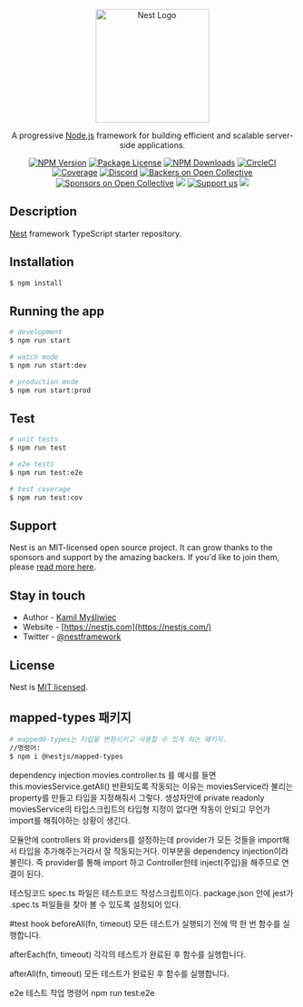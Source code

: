 <p align="center">
  <a href="http://nestjs.com/" target="blank"><img src="https://nestjs.com/img/logo-small.svg" width="200" alt="Nest Logo" /></a>
</p>

[circleci-image]: https://img.shields.io/circleci/build/github/nestjs/nest/master?token=abc123def456
[circleci-url]: https://circleci.com/gh/nestjs/nest

  <p align="center">A progressive <a href="http://nodejs.org" target="_blank">Node.js</a> framework for building efficient and scalable server-side applications.</p>
    <p align="center">
<a href="https://www.npmjs.com/~nestjscore" target="_blank"><img src="https://img.shields.io/npm/v/@nestjs/core.svg" alt="NPM Version" /></a>
<a href="https://www.npmjs.com/~nestjscore" target="_blank"><img src="https://img.shields.io/npm/l/@nestjs/core.svg" alt="Package License" /></a>
<a href="https://www.npmjs.com/~nestjscore" target="_blank"><img src="https://img.shields.io/npm/dm/@nestjs/common.svg" alt="NPM Downloads" /></a>
<a href="https://circleci.com/gh/nestjs/nest" target="_blank"><img src="https://img.shields.io/circleci/build/github/nestjs/nest/master" alt="CircleCI" /></a>
<a href="https://coveralls.io/github/nestjs/nest?branch=master" target="_blank"><img src="https://coveralls.io/repos/github/nestjs/nest/badge.svg?branch=master#9" alt="Coverage" /></a>
<a href="https://discord.gg/G7Qnnhy" target="_blank"><img src="https://img.shields.io/badge/discord-online-brightgreen.svg" alt="Discord"/></a>
<a href="https://opencollective.com/nest#backer" target="_blank"><img src="https://opencollective.com/nest/backers/badge.svg" alt="Backers on Open Collective" /></a>
<a href="https://opencollective.com/nest#sponsor" target="_blank"><img src="https://opencollective.com/nest/sponsors/badge.svg" alt="Sponsors on Open Collective" /></a>
  <a href="https://paypal.me/kamilmysliwiec" target="_blank"><img src="https://img.shields.io/badge/Donate-PayPal-ff3f59.svg"/></a>
    <a href="https://opencollective.com/nest#sponsor"  target="_blank"><img src="https://img.shields.io/badge/Support%20us-Open%20Collective-41B883.svg" alt="Support us"></a>
  <a href="https://twitter.com/nestframework" target="_blank"><img src="https://img.shields.io/twitter/follow/nestframework.svg?style=social&label=Follow"></a>
</p>
  <!--[![Backers on Open Collective](https://opencollective.com/nest/backers/badge.svg)](https://opencollective.com/nest#backer)
  [![Sponsors on Open Collective](https://opencollective.com/nest/sponsors/badge.svg)](https://opencollective.com/nest#sponsor)-->

## Description

[Nest](https://github.com/nestjs/nest) framework TypeScript starter repository.

## Installation

```bash
$ npm install
```

## Running the app

```bash
# development
$ npm run start

# watch mode
$ npm run start:dev

# production mode
$ npm run start:prod
```

## Test

```bash
# unit tests
$ npm run test

# e2e tests
$ npm run test:e2e

# test coverage
$ npm run test:cov
```

## Support

Nest is an MIT-licensed open source project. It can grow thanks to the sponsors and support by the amazing backers. If you'd like to join them, please [read more here](https://docs.nestjs.com/support).

## Stay in touch

- Author - [Kamil Myśliwiec](https://kamilmysliwiec.com)
- Website - [https://nestjs.com](https://nestjs.com/)
- Twitter - [@nestframework](https://twitter.com/nestframework)

## License

Nest is [MIT licensed](LICENSE).

## mapped-types 패키지
```bash
# mapped0-types는 타입을 변환시키고 사용할 수 있게 하는 패키지.
//명령어:
$ npm i @nestjs/mapped-types
```

dependency injection
movies.controller.ts 를 예시를 들면
this.moviesService.getAll() 반환되도록 작동되는 이유는
moviesService라 불리는 property를 만들고 타입을 지정해줘서 그렇다.
생성자안에 private readonly moviesService의 타입스크립트의 타입형 지정이 없다면 
작동이 안되고 무언가 import를 해줘야하는 상황이 생긴다.

모듈안에 controllers 와 providers를 설정하는데
provider가 모든 것들을 import해서 타입을 추가해주는거라서 잘 작동되는거다.
이부분을 dependency injection이라 불린다.
즉 provider를 통해 import 하고 Controller한테 inject(주입)을 해주므로 연결이 된다.

테스팅코드
spec.ts 파일은 테스트코드 작성스크립트이다.
package.json 안에 jest가 .spec.ts 파일들을 찾아 볼 수 있도록 설정되어 있다.

#test hook 
beforeAll(fn, timeout)
모든 테스트가 실행되기 전에 딱 한 번 함수를 실행합니다.

afterEach(fn, timeout)
각각의 테스트가 완료된 후 함수를 실행합니다.

afterAll(fn, timeout)
모든 테스트가 완료된 후 함수를 실행합니다.

e2e 테스트 작업
명령어
npm run test:e2e